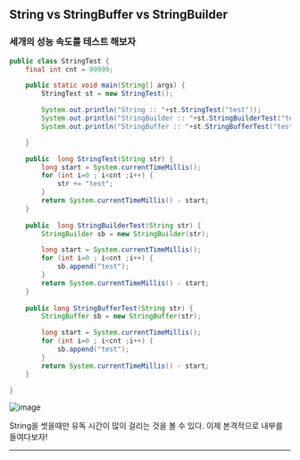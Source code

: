 ## **String vs StringBuffer vs StringBuilder**



### 세개의 성능 속도를 테스트 해보자

~~~java
public class StringTest {
    final int cnt = 99999;

    public static void main(String[] args) {
        StringTest st = new StringTest();

        System.out.println("String :: "+st.StringTest("test"));
        System.out.println("StringBuilder :: "+st.StringBuilderTest("test"));
        System.out.println("StringBuffer :: "+st.StringBufferTest("test"));

    }

    public  long StringTest(String str) {
        long start = System.currentTimeMillis();
        for (int i=0 ; i<cnt ;i++) {
            str += "test";
        }
        return System.currentTimeMillis() - start;
    }
    
    public  long StringBuilderTest(String str) {
        StringBuilder sb = new StringBuilder(str);

        long start = System.currentTimeMillis();
        for (int i=0 ; i<cnt ;i++) {
            sb.append("test");
        }
        return System.currentTimeMillis() - start;
    }
    
    public long StringBufferTest(String str) {
        StringBuffer sb = new StringBuffer(str);

        long start = System.currentTimeMillis();
        for (int i=0 ; i<cnt ;i++) {
            sb.append("test");
        }
        return System.currentTimeMillis() - start;
    }

}
~~~

![image](https://user-images.githubusercontent.com/33277588/73849920-2013ea80-486e-11ea-86d0-7ec98ea68b9c.png)

String을 썻을때만 유독 시간이 많이 걸리는 것을 볼 수 있다. 이제 본격적으로 내부를 들여다보자!

------



